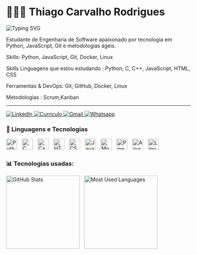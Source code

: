 # 👨🏻‍💻 Thiago Carvalho Rodrigues

![Typing SVG](https://readme-typing-svg.herokuapp.com?font=Fira+Code&pause=1000&width=435&lines=Desenvolvedor+de+Software)

Estudante de Engenharia de Software apaixonado por tecnologia em Python, JavaScript, Git e metodologias ágeis. 

Skills: Python, JavaScript, Git, Docker, Linux

Skills
Linguagens que estou estudando : Python, C, C++, JavaScript, HTML, CSS

Ferramentas & DevOps: Git, GitHub, Docker, Linux

Metodologias : Scrum,Kanban

---

<p align="left">
    <a href="https://www.linkedin.com/in/thiagocarvlh?lipi=urn%3Ali%3Apage%3Ad_flagship3_profile_view_base_contact_details%3BEleO7%2B25TI2U%2BZx7184YHg%3D%3D">
        <img
            alt="LinkedIn"
            title="Me siga no meu LinkedIn"
            src="https://custom-icon-badges.demolab.com/badge/Linkedin-blue.svg?logo=LinkedIn_1400848&logoColor=white&style=for-the-badge"
        />
    </a>
    <a href="https://drive.google.com/file/d/1HDSUPavULqhtq6duNZjVvpkaLKZJgFj9/view?usp=sharing">
        <img
            alt="Curriculo"
            title="Baixe meu currículo para mais informações!"
            src="https://custom-icon-badges.demolab.com/badge/CURRICULO-yellow.svg?logo=checklist-24&logoColor=white&style=for-the-badge"
        />
    </a>
    <a href="mailto:Thiagocarvlh2005@gmail.com?subject=Ol%C3%A1+tudo+bem+?">
        <img
            alt="Gmail"
            title="Você pode entrar em contato comigo por e-mail!"
            src="https://custom-icon-badges.demolab.com/badge/EMAIL-red.svg?logo=mail&logoColor=white&style=for-the-badge"
        />
    </a>    
    <a href="https://contate.me/5592981009911">
        <img
            alt="Whatsapp"
            title="Entre em contato comigo!"
            src="https://custom-icon-badges.demolab.com/badge/Whatsapp-gre.svg?logo=mail&logoColor=white&style=for-the-badge"
        />
    </a>
    </p>

### 🤖 Linguagens e Tecnologias

<img 
    align="left" 
    alt="Python"
    title="Python" 
    width="30px" 
    style="padding-right: 10px;" 
    src="https://cdn.jsdelivr.net/gh/devicons/devicon@latest/icons/python/python-original.svg" 
/>

<img 
    align="left" 
    alt="C" 
    title="C"
    width="30px" 
    style="padding-right: 10px;" 
    src="https://skillicons.dev/icons?i=c" 
/>

<img 
    align="left" 
    alt="C++"
    title="C++" 
    width="30px" 
    style="padding-right: 10px;" 
    src="https://skillicons.dev/icons?i=cpp" 
/>
<img 
    align="left" 
    alt="HTML"
    title="HTML" 
    width="30px" 
    style="padding-right: 10px;" 
    src="https://cdn.jsdelivr.net/gh/devicons/devicon@latest/icons/html5/html5-original.svg" 
/>
<img 
    align="left" 
    alt="CSS" 
    title="CSS"
    width="30px" 
    style="padding-right: 10px;" 
    src="https://cdn.jsdelivr.net/gh/devicons/devicon@latest/icons/css3/css3-original.svg" 
/>
<img 
    align="left" 
    alt="JavaScript" 
    title="JavaScript"
    width="30px" 
    style="padding-right: 10px;" 
    src="https://cdn.jsdelivr.net/gh/devicons/devicon@latest/icons/javascript/javascript-original.svg" 
/>
<img 
    align="left" 
    alt="MySQL"
    title="MySQL" 
    width="30px" 
    style="padding-right: 10px;" 
    src="https://cdn.jsdelivr.net/gh/devicons/devicon@latest/icons/mysql/mysql-original.svg" 
/>

<img 
    align="left" 
    alt="Power BI"
    title="Power BI" 
    width="30px" 
    style="padding-right: 10px;" 
    src="https://upload.wikimedia.org/wikipedia/commons/c/cf/New_Power_BI_Logo.svg" 
/>
<img 
    align="left" 
    alt="Azure"
    title="Azure" 
    width="30px" 
    style="padding-right: 10px;" 
    src="https://upload.wikimedia.org/wikipedia/commons/f/fa/Microsoft_Azure.svg" 
/>
<img 
    align="left" 
    alt="Linux" 
    title="Linux"
    width="30px" 
    style="padding-right: 10px;" 
    src="https://skillicons.dev/icons?i=linux" 
/>

<br/>
<br/>

### 📊 Tecnologias usadas:

<p>
  <img 
    align="left" 
    alt="GitHub Stats" 
    height="200" 
    style="padding-right: 10px;" 
    src="https://github-readme-stats.vercel.app/api?username=ThiagoCarvlh&show_icons=true&theme=tokyonight&include_all_commits=true&locale=pt-br" 
  />
  
  <img 
    align="left" 
    alt="Most Used Languages" 
    height="200" 
    src="https://github-readme-stats.vercel.app/api/top-langs/?username=ThiagoCarvlh&theme=tokyonight&layout=compact&custom_title=Tecnologias&langs_count=9" 
  />
</p>
